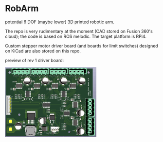 # RobArm

potential 6 DOF (maybe lower) 3D printed robotic arm. 

The repo is very rudimentary at the moment (CAD stored on Fusion 360's cloud); the code is based on ROS melodic.
The target platform is RPi4.

Custom stepper motor driver board (and boards for limit switches) designed on KiCad are also stored on this repo.

preview of rev 1 driver board: 

<img src="https://github.com/grvmanda/RobArm/blob/master/robarm_pcb/motor_driver/motor_driver_pictures/3d_render.PNG" width="300">
          
